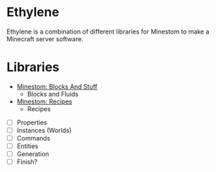 # Ethylene

Ethylene is a combination of different libraries for Minestom to make a Minecraft server software.

# Libraries
- [Minestom: Blocks And Stuff](https://github.com/everbuild-org/blocks-and-stuff)
  - Blocks and Fluids
- [Minestom: Recipes](https://github.com/TonimatasDEV/minestom-recipes)
  - Recipes
- [ ] Properties
- [ ] Instances (Worlds)
- [ ] Commands
- [ ] Entities
- [ ] Generation
- [ ] Finish?
